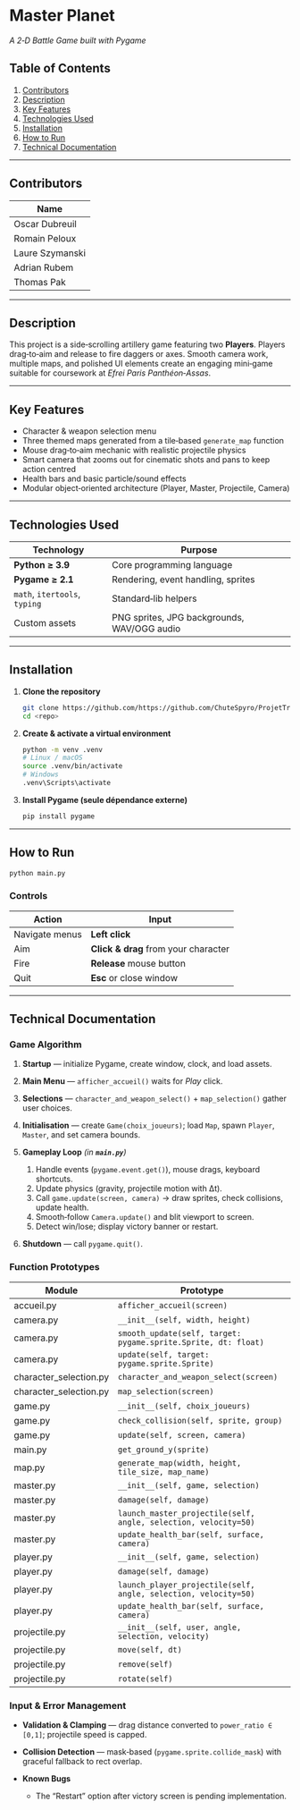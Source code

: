 # Master Planet

*A 2‑D Battle Game built with Pygame*&#x20;

## Table of Contents

1. [Contributors](#contributors)
2. [Description](#description)
3. [Key Features](#key-features)
4. [Technologies Used](#technologies-used)
5. [Installation](#installation)
6. [How to Run](#how-to-run)
7. [Technical Documentation](#technical-documentation)

---

## Contributors

| Name            |
| --------------- |
| Oscar Dubreuil  |
| Romain Peloux   |
| Laure Szymanski |
| Adrian Rubem    |
| Thomas Pak      |
---

## Description

This project is a side‑scrolling artillery game featuring two **Players**. Players drag‑to‑aim and release to fire daggers or axes.  Smooth camera work, multiple maps, and polished UI elements create an engaging mini‑game suitable for coursework at *Efrei Paris Panthéon‑Assas*.

---

## Key Features

* Character & weapon selection menu
* Three themed maps generated from a tile‑based `generate_map` function
* Mouse drag‑to‑aim mechanic with realistic projectile physics
* Smart camera that zooms out for cinematic shots and pans to keep action centred
* Health bars and basic particle/sound effects
* Modular object‑oriented architecture (Player, Master, Projectile, Camera)

---

## Technologies Used

| Technology                    | Purpose                                     |
| ----------------------------- | ------------------------------------------- |
| **Python ≥ 3.9**              | Core programming language                   |
| **Pygame ≥ 2.1**              | Rendering, event handling, sprites          |
| `math`, `itertools`, `typing` | Standard‑lib helpers                        |
| Custom assets                 | PNG sprites, JPG backgrounds, WAV/OGG audio |

---

## Installation

1. **Clone the repository**

   ```bash
   git clone https://github.com/https://github.com/ChuteSpyro/ProjetTransverse
   cd <repo>
   ```
2. **Create & activate a virtual environment**

   ```bash
   python -m venv .venv
   # Linux / macOS
   source .venv/bin/activate
   # Windows
   .venv\Scripts\activate
   ```
3. **Install Pygame (seule dépendance externe)**

   ```bash
   pip install pygame
   ```

---

## How to Run

```bash
python main.py
```

### Controls

| Action         | Input                                |
| -------------- | ------------------------------------ |
| Navigate menus | **Left click**                       |
| Aim            | **Click & drag** from your character |
| Fire           | **Release** mouse button             |
| Quit           | **Esc** or close window              |

---

## Technical Documentation

### Game Algorithm

1. **Startup** — initialize Pygame, create window, clock, and load assets.
2. **Main Menu** — `afficher_accueil()` waits for *Play* click.
3. **Selections** — `character_and_weapon_select()` + `map_selection()` gather user choices.
4. **Initialisation** — create `Game(choix_joueurs)`; load `Map`, spawn `Player`, `Master`, and set camera bounds.
5. **Gameplay Loop** *(in **************************************`main.py`**************************************)*

   1. Handle events (`pygame.event.get()`), mouse drags, keyboard shortcuts.
   2. Update physics (gravity, projectile motion with Δt).
   3. Call `game.update(screen, camera)` → draw sprites, check collisions, update health.
   4. Smooth‑follow `Camera.update()` and blit viewport to screen.
   5. Detect win/lose; display victory banner or restart.
6. **Shutdown** — call `pygame.quit()`.

### Function Prototypes

| Module                  | Prototype                                                       |
| ----------------------- | --------------------------------------------------------------- |
| accueil.py              | `afficher_accueil(screen)`                                      |
| camera.py               | `__init__(self, width, height)`                                 |
| camera.py               | `smooth_update(self, target: pygame.sprite.Sprite, dt: float)`  |
| camera.py               | `update(self, target: pygame.sprite.Sprite)`                    |
| character\_selection.py | `character_and_weapon_select(screen)`                           |
| character\_selection.py | `map_selection(screen)`                                         |
| game.py                 | `__init__(self, choix_joueurs)`                                 |
| game.py                 | `check_collision(self, sprite, group)`                          |
| game.py                 | `update(self, screen, camera)`                                  |
| main.py                 | `get_ground_y(sprite)`                                          |
| map.py                  | `generate_map(width, height, tile_size, map_name)`              |
| master.py               | `__init__(self, game, selection)`                               |
| master.py               | `damage(self, damage)`                                          |
| master.py               | `launch_master_projectile(self, angle, selection, velocity=50)` |
| master.py               | `update_health_bar(self, surface, camera)`                      |
| player.py               | `__init__(self, game, selection)`                               |
| player.py               | `damage(self, damage)`                                          |
| player.py               | `launch_player_projectile(self, angle, selection, velocity=50)` |
| player.py               | `update_health_bar(self, surface, camera)`                      |
| projectile.py           | `__init__(self, user, angle, selection, velocity)`              |
| projectile.py           | `move(self, dt)`                                                |
| projectile.py           | `remove(self)`                                                  |
| projectile.py           | `rotate(self)`                                                  |

### Input & Error Management

* **Validation & Clamping** — drag distance converted to `power_ratio ∈ [0,1]`; projectile speed is capped.
* **Collision Detection** — mask‑based (`pygame.sprite.collide_mask`) with graceful fallback to rect overlap.
* **Known Bugs**

  * The “Restart” option after victory screen is pending implementation.
